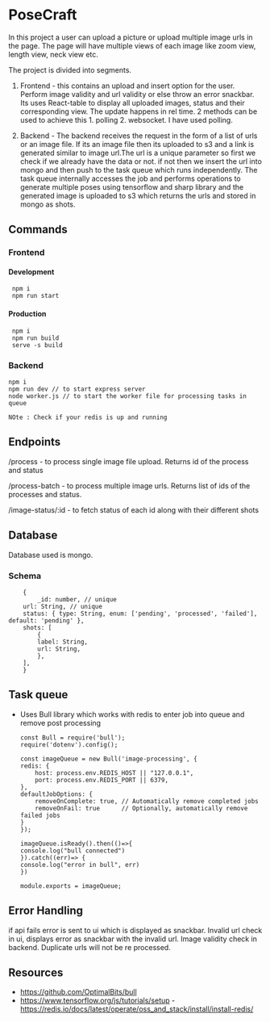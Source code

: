 
# PoseCraft

In this project a user can upload a picture or upload multiple image urls in the page. The page will have multiple views of each image like zoom view, length view, neck view etc.

The project is divided into segments.
 1. Frontend - this contains an upload and insert option for the user. Perform image validity and url validity or else throw an error snackbar. Its uses React-table to display all uploaded images, status and their corresponding view. The update happens in rel time. 2 methods can be used to achieve this 1. polling 2. websocket. I have used polling.

 2. Backend - The backend receives the request in the form of a list of urls or an image file. If its an image file then its uploaded to s3 and a link is generated similar to image url.The url is a unique parameter so first we check if we already have the data or not. if not then we insert the url into mongo and then push to the task queue which runs independently. The task queue internally accesses the job and performs operations to generate multiple poses using tensorflow and sharp library and the generated image is uploaded to s3 which returns the urls and stored in mongo as shots.



## Commands
   ### Frontend
   #### Development
     npm i 
     npm run start

   #### Production
     npm i
     npm run build
     serve -s build

   ### Backend
    npm i
    npm run dev // to start express server
    node worker.js // to start the worker file for processing tasks in queue

    NOte : Check if your redis is up and running


## Endpoints

/process - to process single image file upload. Returns id of the process and status

/process-batch - to process multiple image urls. Returns list of ids of the processes and status.

/image-status/:id - to fetch status of each id along with their different shots


## Database

Database used is mongo. 

   ### Schema
        {
            _id: number, // unique
        url: String, // unique
        status: { type: String, enum: ['pending', 'processed', 'failed'], default: 'pending' },
        shots: [
            {
            label: String,
            url: String,
            },
        ],
        }

## Task queue
  - Uses Bull library which works with redis to enter job into queue and remove post processing

        const Bull = require('bull');
        require('dotenv').config();
    
        const imageQueue = new Bull('image-processing', {
        redis: {
            host: process.env.REDIS_HOST || "127.0.0.1",
            port: process.env.REDIS_PORT || 6379,
        },
        defaultJobOptions: {
            removeOnComplete: true, // Automatically remove completed jobs
            removeOnFail: true      // Optionally, automatically remove failed jobs
        }
        });
    
        imageQueue.isReady().then(()=>{
        console.log("bull connected")
        }).catch((err)=> {
        console.log("error in bull", err)
        })

        module.exports = imageQueue;


  

## Error Handling
  if api fails error is sent to ui which is displayed as    snackbar.
  Invalid url check in ui, displays error as snackbar with the invalid url.
  Image validity check in backend.
  Duplicate urls will not be re processed.

  
## Resources
- https://github.com/OptimalBits/bull
- https://www.tensorflow.org/js/tutorials/setup
-https://redis.io/docs/latest/operate/oss_and_stack/install/install-redis/






